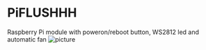 # PiFLUSHHH
Raspberry Pi module with poweron/reboot button, WS2812 led and automatic fan
![picture](img/img1.jpg)
